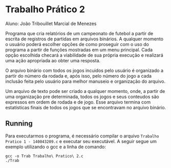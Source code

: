 # Trabalho Prático 2
 Aluno: João Tribouillet Marcial de Menezes

 
Programa que cria relatórios de um campeonato de futebol a partir de escrita de registros de partidas em arquivos binários. A qualquer momento o usuário poderá escolher opções de como proseguir com o uso do programa a partir de funções mostradas em um menu principal. Cada opção escolhida checará a viabilidade de sua própria execução e realizará uma ação apropriada ao obter uma resposta.

O arquivo binário com todos os jogos incuidos pelo usuário é organizado a partir do número da rodada e, após isso, pelo número do jogo a cada inclusão feita pelo usuário para melhor manuseio e organização do arquivo.

Um arquivo de texto pode ser criado a qualquer momento, onde, a partir de uma organização pre determinada, todos os jogos e seus conteudos são expressos em ordem de rodada e de jogo. Esse arquivo termina com estatísticas finais de  todos os jogos que se encontravam no arquivo binário.

## Running
Para executarmos o programa, é necessário compilar o arquivo `Trabalho Pratico 1 - 140043209.c` e executar seu executável. A seguir segue um exemplo utilizando o gcc e a linha de comando:

```
gcc -o Trab Trabalho\ Pratico\ 2.c
./Trab
```